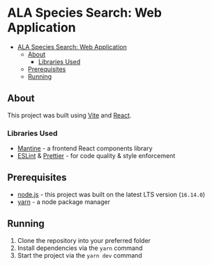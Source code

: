 # ALA Species Search: Web Application

- [ALA Species Search: Web Application](#ala-species-search-web-application)
  - [About](#about)
    - [Libraries Used](#libraries-used)
  - [Prerequisites](#prerequisites)
  - [Running](#running)

## About

This project was built using [Vite](https://vitejs.dev/) and [React](https://reactjs.org/).

### Libraries Used

- [Mantine](https://mantine.dev/) - a frontend React components library
- [ESLint](https://eslint.org/) & [Prettier](https://prettier.io/) - for code quality & style enforcement

## Prerequisites

- [node.js](https://nodejs.org/en/download/) - this project was built on the latest LTS version (`16.14.0`)
- [yarn](https://yarnpkg.com/getting-started/install) - a node package manager

## Running

1. Clone the repository into your preferred folder
2. Install dependencies via the `yarn` command
3. Start the project via the `yarn dev` command
